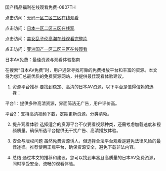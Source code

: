 
国产精品福利在线观看免费-0807TH

点击访问：<a href="https://heiliaoxwd5i8.pages.dev">无码一区二区三区在线观看</a>

点击访问：<a href="https://heiliaozj3tjd.pages.dev">日本一区二区三区在线观</a>

点击访问：<a href="https://heiliaoe8ajia.pages.dev">美女乱子伦高潮在线观看完整片</a>

点击访问：<a href="https://heiliaoxqkkct.pages.dev">亚洲国产一区二区三区在线观看</a>



日本AV免费：最佳资源与观看体验指南

在搜索“日本AV免费”时，用户通常寻找可靠的免费播放平台和丰富的资源。本文将为您汇总最优质的免费资源网站，并提供最佳观看体验建议。

1. 资源平台推荐
要找到稳定、高清的日本AV资源，以下平台是值得信赖的选择：

平台1：提供多种高清资源，界面简洁无广告，用户评价高。

平台2：支持高清视频下载，定期更新资源，分类清晰。

2. 提升观看体验
选择适合的资源平台不仅要看视频种类，还需考虑加载速度和视频质量。确保所选平台提供无干扰广告、高清播放体验。

3. 安全与版权问题
虽然免费资源诱人，但选择合法平台观看是避免法律风险的最佳途径。推荐使用正规平台，确保资源安全，避免下载非法内容。

4. 总结
通过本文的推荐和建议，您可以找到丰富且高质量的日本AV免费资源，同时享受安全、流畅的观看体验。







<span style="display:none;">[Canonical link]( https://github.com/fd4166/6416 ）</span>
